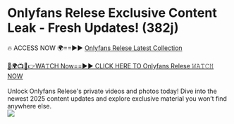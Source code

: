 # Onlyfans Relese Exclusive Content Leak - Fresh Updates! (382j)

🔥 ACCESS NOW 🌍==►► <a href="https://tinyurl.com/kvy9nzfs" rel="nofollow">Onlyfans Relese Latest Collection</a>
<br><br>
[🔴🌍📺📱👉WA𝚃CH Now==►► CLICK HERE TO Onlyfans Relese 𝚆𝙰𝚃𝙲𝙷 NOW](https://tinyurl.com/kvy9nzfs)
<br><br>
Unlock Onlyfans Relese's private videos and photos today! Dive into the newest 2025 content updates and explore exclusive material you won’t find anywhere else.
<br>
<a href="https://tinyurl.com/kvy9nzfs" rel="nofollow" data-target="animated-image.originalLink"><img src="https://camo.githubusercontent.com/8a4f000d20f83aca3bf7ec5f350d767afa0574a8a352519fd8cfa583a6f93a33/68747470733a2f2f692e696d6775722e636f6d2f644a486b345a712e676966" data-canonical-src="https://i.imgur.com/dJHk4Zq.gif" style="max-width: 100%; display: inline-block;" data-target="animated-image.originalImage"></a>
<br>
